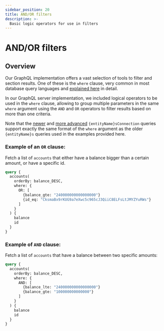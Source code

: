 ```yaml
---
sidebar_position: 20
title: AND/OR filters
description: >-
  Basic logic operators for use in filters
---
```


# AND/OR filters

## Overview

Our GraphQL implementation offers a vast selection of tools to filter and section results. One of these is the `where` clause, very common in most database query languages and [explained here](/sdk/reference/openreader/queries/#filter-query-results--search-queries) in detail.

In our GraphQL server implementation, we included logical operators to be used in the `where` clause, allowing to group multiple parameters in the same `where` argument using the `AND` and `OR` operators to filter results based on more than one criteria.

Note that the [newer](/sdk/resources/graphql-server/overview/#supported-queries) and [more advanced](/sdk/reference/openreader/paginate-query-results) `{entityName}sConnection` queries support exactly the same format of the `where` argument as the older `{entityName}s` queries used in the examples provided here.

### Example of an `OR` clause:

Fetch a list of `accounts` that either have a balance bigger than a certain amount, or have a specific id.

```graphql
query {
  accounts(
    orderBy: balance_DESC, 
    where: {
      OR: [
        {balance_gte: "240000000000000000"}
        {id_eq: "CksmaBx9rKUG9a7eXwc5c965cJ3QiiC8ELFsLtJMYZYuRWs"}
      ]
    }
  ) {
    balance
    id
  }
}

```

### Example of `AND` clause:

Fetch a list of `accounts` that have a balance between two specific amounts:

```graphql
query {
  accounts(
    orderBy: balance_DESC, 
    where: {
      AND: [
        {balance_lte: "240000000000000000"}
        {balance_gte: "100000000000000"}
      ]
    }
  ) {
    balance
    id
  }
}

```
